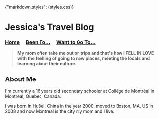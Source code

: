{"markdown.styles": (styles.css)}

# Jessica's Travel Blog

### [Home](./home.md) &nbsp;&nbsp;&nbsp; [Been To...](./beenTo.md) &nbsp;&nbsp;&nbsp; [Want to Go To...](./wantToGoTo.md)

> **My mom often take me out on trips and that's how I FELL IN LOVE with the feelling of going to new places, meeting the locals and learning about their culture.**

## About Me

I'm currently a 16 years old secondary schooler at Collège de Montréal in Montreal, Quebec, Canada. 

I was born in HuBei, China in the year 2000, moved to Boston, MA, US in 2008 and now Montreal is the city my mom and I live.

